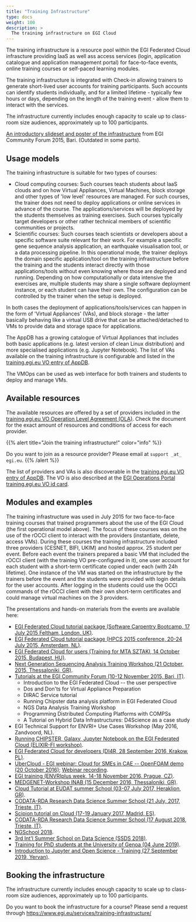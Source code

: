 ```yaml
---
title: "Training Infrastructure"
type: docs
weight: 100
description: >
  The training infrastructure on EGI Cloud 
---
```


The training infrastructure is a resource pool within the EGI Federated
Cloud infrascture providing IaaS as well ass access services (login,
application catalogue and application management portal) for
face-to-face events, online training courses or self-paced learning
modules.

The training infrastructure is integrated with Check-in allowing
trainers to generate short-lived user accounts for training
participants. Such accounts can identify students individually, and for
a limited lifetime - typically few hours or days, depending on the
length of the training event - allow them to interact with the services.

The infrastructure currently includes enough capacity to scale up to
class-room size audiences, approximately up to 100 participants.

[An introductory slideset and poster of the
infrastructure](https://indico.egi.eu/indico/contributionDisplay.py?contribId=122&confId=2544)
from EGI Community Forum 2015, Bari. (Outdated in some parts).

## Usage models

The training infrastructure is suitable for two types of courses:

-   Cloud computing courses: Such courses teach students about IaaS
    clouds and on how Virtual Appliances, Virtual Machines, block
    storage and other types of 'low level' resources are managed. For
    such courses, the trainer does not need to deploy applications or
    online services in advance of the course. The applications/services
    will be deployed by the students themselves as training exercises.
    Such courses typically target developers or other rather technical
    members of scientific communities or projects.
-   Scientific courses: Such courses teach scientists or developers
    about a specific software suite relevant for their work. For example
    a specific gene sequence analysis application, an earthquake
    visualisation tool, or a data processing pipeline. In this
    operational mode, the trainer deploys the domain specific
    application/tool on the training infrastructure before the training
    and the students interact directly with those applications/tools
    without even knowing where those are deployed and running. Depending
    on how computationally or data intensive the exercises are, multiple
    students may share a single software deployment instance, or each
    student can have their own. The configuration can be controlled by
    the trainer when the setup is deployed.

In both cases the deployment of applications/tools/services can happen
in the form of 'Virtual Appliances' (VAs), and block storage - the
latter basically behaving like a virtual USB drive that can be
attached/detached to VMs to provide data and storage space for
applications.

The AppDB has a growing catalogue of Virtual Appliances that includes
both basic applications (e.g. latest version of clean Linux
distribution) and more specialised applications (e.g. Jupyter Notebook).
The list of VAs available on the training infrastructure is configurable
and listed in the [training.egi.eu VO entry of
AppDB](https://appdb.egi.eu/store/vo/training.egi.eu).

The VMOps can be used as web interface for both trainers and students to
deploy and manage VMs.

## Available resources

The available resources are offered by a set of providers included in
the [training.egi.eu VO Operation Level Agreement
(OLA)](https://documents.egi.eu/document/2768). Check the document for
the exact amount of resources and conditions of access for each
provider.

{{% alert title="Join the training infrastructure!" color="info" %}}

Do you want to join as a resource provider? Please email at
`support _at_ egi.eu`.
{{% /alert %}}

The list of providers and VAs is also discoverable in the
[training.egi.eu VO entry of
AppDB](https://appdb.egi.eu/store/vo/training.egi.eu). The VO is also
described at the [EGI Operations Portal training.egi.eu VO id
card](http://operations-portal.egi.eu/vo/view/voname/training.egi.eu).

## Modules and examples

The training infrastructure was used in July 2015 for two face-to-face
training courses that trained programmers about the use of the EGI Cloud
(the first operational model above). The focus of these courses was on
the use of the rOCCI client to interact with the providers (instantiate,
delete, access VMs). During these courses the training infrastructure
included three providers (CESNET, BIFI, UKIM) and hosted approx. 25
student per event. Before each event the trainers prepared a basic VM
that included the rOCCI client (with the training VO pre-configured in
it), one user account for each student with a short-term certificate
copied under each (with 24h lifetime). One instance of the VM was
started on the infrastructure by the trainers before the event and the
students were provided with login details for the user accounts. After
logging in the students could use the OCCI commands of the rOCCI client
with their own short-term certificates and could manage virtual machines
on the 3 providers.

The presentations and hands-on materials from the events are available
here:

-   [EGI Federated Cloud tutorial package (Software Carpentry Bootcamp,
    17 July 2015 Feltham, London,
    UK)](https://documents.egi.eu/document/2551).
-   [EGI Federated Cloud tutorial package (HPCS 2015 conference, 20-24
    July 2015, Amsterdam, NL)](https://documents.egi.eu/document/2553).
-   [EGI Federated Cloud for users (Training for MTA SZTAKI, 14 October
    2015, Budapest, HU)](https://documents.egi.eu/document/2622).
-   [Next Generation Sequencing Analysis Training Workshop (21 October,
    2015, Thessaloniki, GR)](https://documents.egi.eu/document/2641).
-   [Tutorials at the EGI Community Forum (10-12 November 2015, Bari,
    IT)](https://indico.egi.eu/indico/internalPage.py?pageId=7&confId=2544).
    -   Introduction to the EGI Federated Cloud -- the user perspective
    -   Dos and Don\'ts for Virtual Appliance Preparation
    -   DIRAC Service tutorial
    -   Running Chipster data analysis platform in EGI Federated Cloud
    -   NGS Data Analysis Training Workshop
    -   Programming Distributed Computing Platforms with COMPSs
    -   A Tutorial on Hybrid Data Infrastructures: D4Science as a case
        study
-   EGI Technical Support for ENVRI+ Use Cases Workshop (May 2016,
    Zandvoord, NL).
-   [Running CHIPSTER, Galaxy, Jupyter Notebook on the EGI Federated
    Cloud (ELIXIR-FI workshop)](https://documents.egi.eu/document/2822).
-   [EGI Federated Cloud for developers (DI4R, 28 September 2016,
    Krakow,
    PL)](https://www.digitalinfrastructures.eu/content/egi-federated-cloud-developers).
-   [UberCloud - EGI webinar: Cloud for SMEs in CAE -- OpenFOAM demo (20
    October 2016)](https://www.egi.eu/blog/egi-and-ubercloud-webinar-for-smes-cae-openfoam-demo-20oct2016/);
    [Webinar recording](https://www.youtube.com/watch?v=DU6LghOtrFs&feature=youtu.be).
-   [EGI training (ENVRIplus week, 14-18 November 2016, Prague,
    CZ)](https://documents.egi.eu/document/3005).
-   [MEDGENET-Workshop INAB (15 December 2016, Thessaloniki,
    GR)](http://tinyurl.com/medgenet).
-   [Cloud Tutorial at EUDAT summer School (03-07 July 2017, Heraklion,
    GR)](https://www.eudat.eu/eudat-summer-school).
-   [CODATA-RDA Research Data Science Summer School (21 July, 2017,
    Trieste, IT)](https://documents.egi.eu/document/3168).
-   [Scipion tutorial on Cloud (17-19 January 2017, Madrid,
    ES)](http://i2pc.es/instruct-course-on-image-processing-for-electron-microscopy-in-the-cloud-madrid-january-17-19-2018/).
-   [CODATA-RDA Research Data Science Summer School (17 August 2018,
    Trieste,
    IT)](https://documents.egi.eu/public/ShowDocument?docid=3349).
-   [NGSchool 2018](https://ngschool.eu/).
-   [3rd Int\'l Summer School on Data Science
    (SSDS 2018)](https://sites.google.com/site/ssdatascience2018/).
-   [Training for PhD students at the University of Genoa (04
    June 2019)](http://dottorato.dicca.unige.it/eng/schede_corsi_2019/eScience%20new%20information%20technologies%20for%20research.pdf).
-   [Introduction to Jupyter and Open Science - Training (27 September
    2019, Yervan)](http://go.egi.eu/eapec2019).

## Booking the infrastructure

The infrastructure currently includes enough capacity to scale up to
class-room size audiences, approximately up to 100 participants.

Do you want to book the infrastructure for a course? Please send a
request through <https://www.egi.eu/services/training-infrastructure/>
